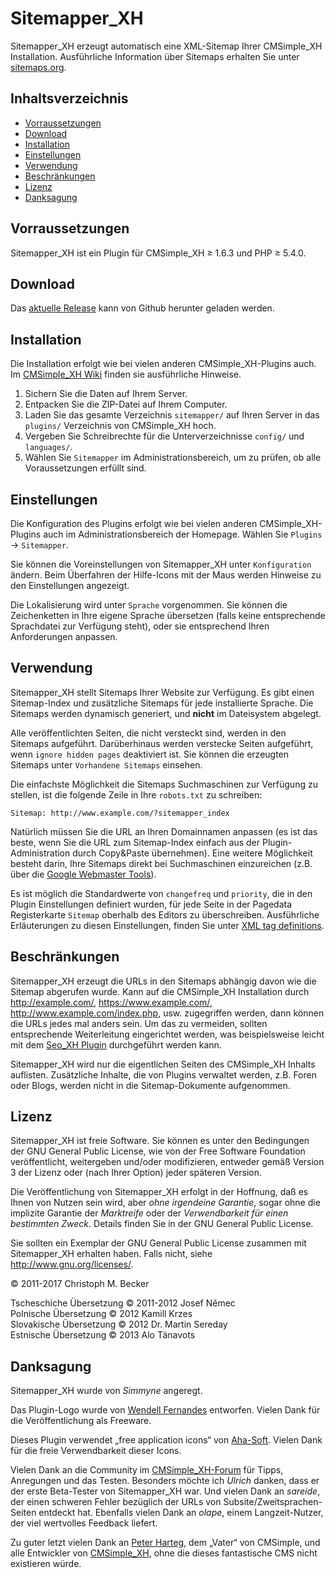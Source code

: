 # Sitemapper\_XH

Sitemapper\_XH erzeugt automatisch eine XML-Sitemap Ihrer CMSimple\_XH Installation.
Ausführliche Information über Sitemaps erhalten Sie unter [sitemaps.org](http://www.sitemaps.org/).

## Inhaltsverzeichnis

- [Vorraussetzungen](#vorraussetzungen)
- [Download](#download)
- [Installation](#installation)
- [Einstellungen](#einstellungen)
- [Verwendung](#verwendung)
- [Beschränkungen](#beschränkungen)
- [Lizenz](#lizenz)
- [Danksagung](#danksagung)

## Vorraussetzungen
Sitemapper\_XH ist ein Plugin für CMSimple\_XH ≥ 1.6.3 und PHP ≥ 5.4.0.

## Download

Das [aktuelle Release](https://github.com/cmb69/sitemapper_xh/releases/latest) kann von Github herunter geladen werden.

## Installation

Die Installation erfolgt wie bei vielen anderen CMSimple\_XH-Plugins auch.
Im [CMSimple\_XH Wiki](https://wiki.cmsimple-xh.org/doku.php/de:installation#plugins)
finden sie ausführliche Hinweise.

1. Sichern Sie die Daten auf Ihrem Server.
2. Entpacken Sie die ZIP-Datei auf Ihrem Computer.
3. Laden Sie das gesamte Verzeichnis `sitemapper/` auf Ihren Server in das
   `plugins/` Verzeichnis von CMSimple\_XH hoch.
4. Vergeben Sie Schreibrechte für die Unterverzeichnisse `config/` und
   `languages/`.
5. Wählen Sie `Sitemapper` im Administrationsbereich, um zu prüfen, ob alle
   Voraussetzungen erfüllt sind.

## Einstellungen

Die Konfiguration des Plugins erfolgt wie bei vielen anderen
CMSimple\_XH-Plugins auch im Administrationsbereich der Homepage. Wählen Sie
`Plugins` → `Sitemapper`.

Sie können die Voreinstellungen von Sitemapper\_XH unter `Konfiguration`
ändern. Beim Überfahren der Hilfe-Icons mit der Maus werden Hinweise zu den
Einstellungen angezeigt.

Die Lokalisierung wird unter `Sprache` vorgenommen. Sie können die
Zeichenketten in Ihre eigene Sprache übersetzen (falls keine entsprechende
Sprachdatei zur Verfügung steht), oder sie entsprechend Ihren Anforderungen
anpassen.

## Verwendung

Sitemapper\_XH stellt Sitemaps Ihrer Website zur Verfügung. Es gibt einen
Sitemap-Index und zusätzliche Sitemaps für jede installierte Sprache.
Die Sitemaps werden dynamisch generiert, und **nicht** im
Dateisystem abgelegt.

Alle veröffentlichten Seiten, die nicht versteckt sind, werden in den
Sitemaps aufgeführt. Darüberhinaus werden verstecke Seiten aufgeführt, wenn
`ignore hidden pages` deaktiviert ist. Sie können die erzeugten Sitemaps unter
`Vorhandene Sitemaps` einsehen.

Die einfachste Möglichkeit die Sitemaps Suchmaschinen zur Verfügung zu
stellen, ist die folgende Zeile in Ihre `robots.txt` zu schreiben:

    Sitemap: http://www.example.com/?sitemapper_index

Natürlich müssen Sie die URL an Ihren Domainnamen anpassen (es ist das beste,
wenn Sie die URL zum Sitemap-Index einfach aus der Plugin-Administration durch
Copy&Paste übernehmen). Eine weitere Möglichkeit besteht darin, Ihre Sitemaps
direkt bei Suchmaschinen einzureichen
(z.B. über die [Google Webmaster Tools](http://www.google.com/webmasters/)).

Es ist möglich die Standardwerte von `changefreq` und `priority`, die in den
Plugin Einstellungen definiert wurden, für jede Seite in der Pagedata
Registerkarte `Sitemap` oberhalb des Editors zu überschreiben. Ausführliche
Erläuterungen zu diesen Einstellungen, finden Sie unter
[XML tag definitions](http://www.sitemaps.org/protocol.php#xmlTagDefinitions).

## Beschränkungen

Sitemapper\_XH erzeugt die URLs in den Sitemaps abhängig davon wie die Sitemap
abgerufen wurde. Kann auf die CMSimple_XH Installation durch
http://example.com/, https://www.example.com/, http://www.example.com/index.php,
usw. zugegriffen werden, dann können die URLs jedes mal anders sein. Um das zu
vermeiden, sollten entsprechende Weiterleitung eingerichtet werden, was
beispielsweise leicht mit dem [Seo\_XH Plugin](http://3-magi.net/de/?CMSimple_XH/Seo_XH)
durchgeführt werden kann.

Sitemapper\_XH wird nur die eigentlichen Seiten des CMSimple_XH Inhalts
auflisten. Zusätzliche Inhalte, die von Plugins verwaltet werden, z.B. Foren
oder Blogs, werden nicht in die Sitemap-Dokumente aufgenommen.

## Lizenz

Sitemapper\_XH ist freie Software. Sie können es unter den Bedingungen
der GNU General Public License, wie von der Free Software Foundation
veröffentlicht, weitergeben und/oder modifizieren, entweder gemäß
Version 3 der Lizenz oder (nach Ihrer Option) jeder späteren Version.

Die Veröffentlichung von Sitemapper\_XH erfolgt in der Hoffnung, daß es
Ihnen von Nutzen sein wird, aber *ohne irgendeine Garantie*, sogar ohne
die implizite Garantie der *Marktreife* oder der *Verwendbarkeit für einen
bestimmten Zweck*. Details finden Sie in der GNU General Public License.

Sie sollten ein Exemplar der GNU General Public License zusammen mit
Sitemapper\_XH erhalten haben. Falls nicht, siehe http://www.gnu.org/licenses/.

© 2011-2017 Christoph M. Becker

Tscheschiche Übersetzung © 2011-2012 Josef Němec  
Polnische Übersetzung © 2012 Kamill Krzes  
Slovakische Übersetzung © 2012 Dr. Martin Sereday  
Estnische Übersetzung © 2013 Alo Tänavots

## Danksagung

Sitemapper\_XH wurde von *Simmyne* angeregt.

Das Plugin-Logo wurde von [Wendell Fernandes](http://www.dellustrations.com/) entworfen.
Vielen Dank für die Veröffentlichung als Freeware.

Dieses Plugin verwendet „free application icons“ von [Aha-Soft](http://www.aha-soft.com/).
Vielen Dank für die freie Verwendbarkeit dieser Icons.

Vielen Dank an die Community im [CMSimple\_XH-Forum](http://www.cmsimpleforum.com/)
für Tipps, Anregungen und das Testen.
Besonders möchte ich *Ulrich* danken, dass er der erste Beta-Tester von Sitemapper\_XH war.
Und vielen Dank an *sareide*, der einen schweren Fehler bezüglich der URLs von
Subsite/Zweitsprachen-Seiten entdeckt hat.
Ebenfalls vielen Dank an *olape*, einem Langzeit-Nutzer, der viel wertvolles
Feedback liefert.

Zu guter letzt vielen Dank an [Peter Harteg](http://www.harteg.dk/), dem „Vater“ von CMSimple,
und alle Entwickler von [CMSimple\_XH](http://www.cmsimple-xh.org/de/),
ohne die dieses fantastische CMS nicht existieren würde.
